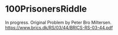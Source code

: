 # 100PrisonersRiddle
In progress. Original Problem by Peter Bro Miltersen.
https://www.brics.dk/RS/03/44/BRICS-RS-03-44.pdf